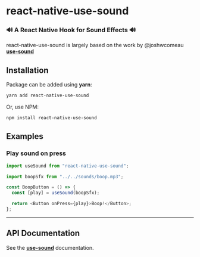 # react-native-use-sound

### 🔊 A React Native Hook for Sound Effects 🔊

react-native-use-sound is largely based on the work by @joshwcomeau **[use-sound](https://github.com/joshwcomeau/use-sound)**

## Installation

Package can be added using **yarn**:

```bash
yarn add react-native-use-sound
```

Or, use NPM:

```bash
npm install react-native-use-sound
```

## Examples

### Play sound on press

```js
import useSound from "react-native-use-sound";

import boopSfx from "../../sounds/boop.mp3";

const BoopButton = () => {
  const [play] = useSound(boopSfx);

  return <Button onPress={play}>Boop!</Button>;
};
```

---

## API Documentation

See the **[use-sound](https://github.com/joshwcomeau/use-sound)** documentation.
